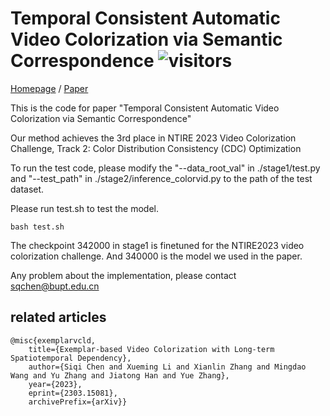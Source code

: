 # Temporal Consistent Automatic Video Colorization via Semantic Correspondence ![visitors](https://visitor-badge.glitch.me/badge?page_id=bupt-ai-cz.TCVC)
[Homepage](https://bupt-ai-cz.github.io/TCVC/)
/
[Paper](https://arxiv.org/pdf/2305.07904.pdf)

This is the code for paper "Temporal Consistent Automatic Video Colorization via Semantic Correspondence"

Our method achieves the 3rd place in NTIRE 2023 Video Colorization Challenge, Track 2: Color Distribution Consistency (CDC) Optimization

To run the test code, please modify the "--data_root_val" in ./stage1/test.py  and  "--test_path" in ./stage2/inference_colorvid.py to the path of the test dataset.

Please run test.sh to test the model.

    bash test.sh

The checkpoint 342000 in stage1 is finetuned for the NTIRE2023 video colorization challenge. And 340000 is the model we used in the paper.

Any problem about the implementation, please contact sqchen@bupt.edu.cn



## related articles

    @misc{exemplarvcld,      
        title={Exemplar-based Video Colorization with Long-term Spatiotemporal Dependency},       
        author={Siqi Chen and Xueming Li and Xianlin Zhang and Mingdao Wang and Yu Zhang and Jiatong Han and Yue Zhang},      
        year={2023},      
        eprint={2303.15081},      
        archivePrefix={arXiv}}

